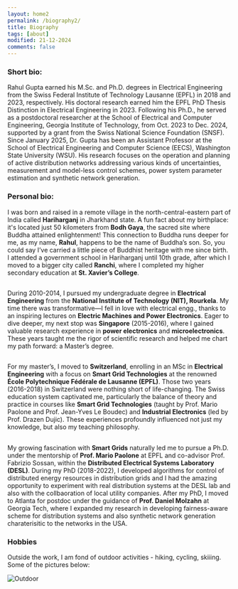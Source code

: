 ```yaml
---
layout: home2
permalink: /biography2/
title: Biography
tags: [about]
modified: 21-12-2024
comments: false
---
```


### Short bio: 

Rahul Gupta earned his M.Sc. and Ph.D. degrees in Electrical Engineering from the Swiss Federal Institute of Technology Lausanne (EPFL) in 2018 and 2023, respectively. His doctoral research earned him the EPFL PhD Thesis Distinction in Electrical Engineering in 2023. Following his Ph.D., he served as a postdoctoral researcher at the School of Electrical and Computer Engineering, Georgia Institute of Technology, from Oct. 2023 to Dec. 2024, supported by a grant from the Swiss National Science Foundation (SNSF). Since January 2025, Dr. Gupta has been an Assistant Professor at the School of Electrical Engineering and Computer Science (EECS), Washington State University (WSU). His research focuses on the operation and planning of active distribution networks addressing various kinds of uncertainties, measurement and model-less control schemes, power system parameter estimation and synthetic network generation. 


### Personal bio:

I was born and raised in a remote village in the north-central-eastern part of India called **Hariharganj** in Jharkhand state. A fun fact about my birthplace: it's located just 50 kilometers from **Bodh Gaya**, the sacred site where Buddha attained enlightenment! This connection to Buddha runs deeper for me, as my name, **Rahul**, happens to be the name of Buddha’s son. So, you could say I’ve carried a little piece of Buddhist heritage with me since birth. I attended a government school in Hariharganj until 10th grade, after which I moved to a bigger city called **Ranchi**, where I completed my higher secondary education at **St. Xavier’s College**.  

##

During 2010-2014, I pursued my undergraduate degree in **Electrical Engineering** from the **National Institute of Technology (NIT), Rourkela**. My time there was transformative—I fell in love with electrical engg., thanks to an inspiring lectures on **Electric Machines and Power Electronics**. Eager to dive deeper, my next stop was **Singapore** (2015-2016), where I gained valuable research experience in **power electronics** and **microelectronics**. These years taught me the rigor of scientific research and helped me chart my path forward: a Master’s degree. 

##

For my master’s, I moved to **Switzerland**, enrolling in an MSc in **Electrical Engineering** with a focus on **Smart Grid Technologies** at the renowned **École Polytechnique Fédérale de Lausanne (EPFL)**. Those two years (2016-2018) in Switzerland were nothing short of life-changing. The Swiss education system captivated me, particularly the balance of theory and practice in courses like **Smart Grid Technologies** (taught by Prof. Mario Paolone and Prof. Jean-Yves Le Boudec) and **Industrial Electronics** (led by Prof. Drazen Dujic). These experiences profoundly influenced not just my knowledge, but also my teaching philosophy.  

##

My growing fascination with **Smart Grids** naturally led me to pursue a Ph.D. under the mentorship of **Prof. Mario Paolone** at EPFL and co-advisor Prof. Fabrizio Sossan, within the **Distributed Electrical Systems Laboratory (DESL)**. During my PhD (2018-2022), I developed algorithms for control of distributed energy resources in distribution grids and I had the amazing opportunity to experiment with real distribution systems at the DESL lab and also with the collbaoration of local utility companies. After my PhD, I moved to Atlanta for postdoc under the guidance of **Prof. Daniel Molzahn** at Georgia Tech, where I expanded my research in developing fairness-aware scheme for distribution systems and also synthetic network generation charaterisitic to the networks in the USA. 

### Hobbies
Outside the work, I am fond of outdoor activities - hiking, cycling, skiiing. 
Some of the pictures below: 

![Outdoor](https://github.com/user-attachments/assets/78011c92-6d28-4851-af58-3440a239c920)






